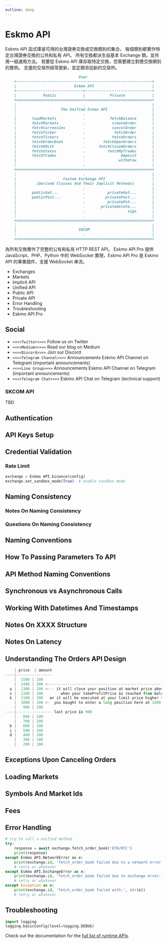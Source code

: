 ```yaml
---
outline: deep
---
```


# Eskmo API

Eskmo API 函式庫是可用的台灣證券交換或交換類別的集合。 每個類別都實作特定台灣證券交換的公共和私有 API。 所有交換都派生自基本 Exchange 類，並共用一組通用方法。 若要從 Eskmo API 庫存取特定交換，您需要建立對應交換類別的實例。 支援的交易所經常更新，並定期添加新的交易所。

```md
                                 User
    +-------------------------------------------------------------+
    |                          Eskmo API                          |
    +------------------------------+------------------------------+
    |            Public            |           Private            |
    +=============================================================+
    │                              .                              |
    │                    The Unified Eskmo API                    |
    │                              .                              |
    |       loadMarkets            .           fetchBalance       |
    |       fetchMarkets           .            createOrder       |
    |       fetchCurrencies        .            cancelOrder       |
    |       fetchTicker            .             fetchOrder       |
    |       fetchTickers           .            fetchOrders       |
    |       fetchOrderBook         .        fetchOpenOrders       |
    |       fetchOHLCV             .      fetchClosedOrders       |
    |       fetchStatus            .          fetchMyTrades       |
    |       fetchTrades            .                deposit       |
    |                              .               withdraw       |
    │                              .                              |
    +=============================================================+
    │                              .                              |
    |                     Custom Exchange API                     |
    |         (Derived Classes And Their Implicit Methods)        |
    │                              .                              |
    |       publicGet...           .          privateGet...       |
    |       publicPost...          .         privatePost...       |
    |                              .          privatePut...       |
    |                              .       privateDelete...       |
    |                              .                   sign       |
    │                              .                              |
    +=============================================================+
    │                              .                              |
    |                            SKCOM                            |
    │                              .                              |
    +=============================================================+
```

為所有交換實作了完整的公有和私有 HTTP REST API。 Eskmo API Pro 提供 JavaScript、PHP、Python 中的 WebSocket 實現，Eskmo API Pro 是 Eskmo API 的專業插件，支援 WebSocket 串流。

- Exchanges
- Markets
- Implicit API
- Unified API
- Public API
- Private API
- Error Handling
- Troubleshooting
- Eskmo API Pro

## Social

- `<<<<Twitter>>>>` Follow us on Twitter
- `<<<<Medium>>>>>` Read our blog on Medium
- `<<<<Discord>>>>` Join our Discord
- `<<<<Telegram Channel>>>>` Announcements Eskmo API Channel on Telegram (important announcements)
- `<<<<Line Group>>>>` Announcements Eskmo API Channel on Telegram (important announcements)
- `<<<<Telegram Chat>>>>` Eskmo API Chat on Telegram (technical support)

### SKCOM API

TBD

## Authentication

## API Keys Setup

## Credential Validation

### Rate Limit

```python
exchange = Eskmo API.binance(config)
exchange.set_sandbox_mode(True)  # enable sandbox mode

```
## Naming Consistency

### Notes On Naming Consistency

### Questions On Naming Consistency

## Naming Conventions

## How To Passing Parameters To API

## API Method Naming Conventions

## Synchronous vs Asynchronous Calls

## Working With Datetimes And Timestamps

## Notes On XXXX Structure

## Notes On Latency

## Understanding The Orders API Design

```python
    | price  | amount
----|----------------
    |  1500 | 200
    |  1400 | 300 <------------------------------------------------------------------------------+
  a |  1300 | 100 <--- it will close your position at market price above 1300                    |
  s |  1200 | 200        when your takeProfitPrice is reached from below                         |
  k |  1100 | 300   or it will be executed at your limit price higher than your takeProfitPrice -+
    |  1000 | 100 <-  you bought to enter a long position here at 1000
    |   900 | 100
----|---------------- last price is 900
    |   800 | 100
    |   700 | 200
  b |   600 | 100
  i |   500 | 300
  d |   400 | 200
    |   300 | 100
    |   200 | 100
```

## Exceptions Upon Canceling Orders

## Loading Markets

## Symbols And Market Ids

## Fees

## Error Handling

```python
# try to call a unified method
try:
    response = await exchange.fetch_order_book('ETH/BTC')
    print(response)
except Eskmo API.NetworkError as e:
    print(exchange.id, 'fetch_order_book failed due to a network error:', str(e))
    # retry or whatever
except Eskmo API.ExchangeError as e:
    print(exchange.id, 'fetch_order_book failed due to exchange error:', str(e))
    # retry or whatever
except Exception as e:
    print(exchange.id, 'fetch_order_book failed with:', str(e))
    # retry or whatever
```

## Troubleshooting
```python
import logging
logging.basicConfig(level=logging.DEBUG)
```


Check out the documentation for the [full list of runtime APIs](https://vitepress.dev/reference/runtime-api#usedata).
